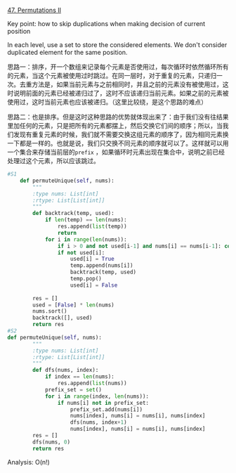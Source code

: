 [47. Permutations II](https://leetcode.com/problems/permutations-ii/)

Key point: how to skip duplications when making decision of current position

In each level, use a set to store the considered elements. We don't consider duplicated element for the same position.

思路一：排序，开一个数组来记录每个元素是否使用过，每次循环时依然循环所有的元素，当这个元素被使用过时跳过。在同一层时，对于重复的元素，只递归一次。去重方法是，如果当前元素与之前相同时，并且之前的元素没有被使用过，这时说明前面的元素已经被递归过了，这时不应该递归当前元素。如果之前的元素被使用过，这时当前元素也应该被递归。（这里比较绕，是这个思路的难点）

思路二：也是排序。但是这时这种思路的优势就体现出来了：由于我们没有往结果里加任何的元素，只是把所有的元素都摆上，然后交换它们间的顺序；所以，当我们发现有重复元素的时候，我们就不需要交换这组元素的顺序了，因为相同元素换一下都是一样的。也就是说，我们只交换不同元素的顺序就可以了。这样就可以用一个集合来存储当前层的`prefix` ，如果循环时元素出现在集合中，说明之前已经处理过这个元素，所以应该跳过。

```python
#S1
    def permuteUnique(self, nums):
        """
        :type nums: List[int]
        :rtype: List[List[int]]
        """
        def backtrack(temp, used):
            if len(temp) == len(nums):
                res.append(list(temp))
                return
            for i in range(len(nums)):
                if i > 0 and not used[i-1] and nums[i] == nums[i-1]: continue #重复元素只递归第一个
                if not used[i]:
                    used[i] = True
                    temp.append(nums[i])
                    backtrack(temp, used)
                    temp.pop()
                    used[i] = False
        
        res = []
        used = [False] * len(nums)
        nums.sort()
        backtrack([], used)
        return res
#S2
def permuteUnique(self, nums):
        """
        :type nums: List[int]
        :rtype: List[List[int]]
        """
        def dfs(nums, index):
            if index == len(nums):
                res.append(list(nums))
            prefix_set = set()
            for i in range(index, len(nums)):
                if nums[i] not in prefix_set:
                    prefix_set.add(nums[i])
                    nums[index], nums[i] = nums[i], nums[index]
                    dfs(nums, index+1)
                    nums[index], nums[i] = nums[i], nums[index]
        res = []
        dfs(nums, 0)
        return res
```

Analysis: O(n!)